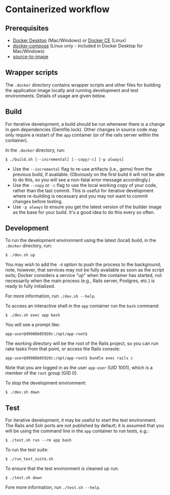 # Containerized workflow

## Prerequisites

- [Docker Desktop](https://www.docker.com/products/docker-desktop) (Mac/Windows) or
  [Docker CE](https://docs.docker.com/install/) (Linux)
- [docker-compose](https://docs.docker.com/compose/install/)
  (Linux only - included in Docker Desktop for Mac/Windows)
- [source-to-image](https://github.com/openshift/source-to-image#installation)

## Wrapper scripts

The `.docker` directory contains wrapper scripts and other files for building
the application image locally and running development and test environments.
Details of usage are given below.

## Build

For iterative development, a build should be run whenever there is a change in
gem dependencies (Gemfile.lock).  Other changes in source code may only require a
restart of the `app` container (or of the rails server within the container).

In the `.docker` directory, run:

    $ ./build.sh [--incremental] [--copy/-c] [-p always]

- Use the `--incremental` flag to re-use artifacts (i.e., gems) from the previous build,
  if available. (Obviously on the first build it will not be able to do this, so you will
  see a non-fatal error message accordingly.)
- Use the `--copy` or `-c` flag to use the local working copy of your code, rather than
  the last commit.  This is useful for iterative development where re-building is
  necessary and you may not want to commit changes before testing.
- Use `-p always` to ensure you get the latest version of the builder image as the
  base for your build.  It's a good idea to do this every so often.

## Development

To run the development environment using the latest (local) build, in the `.docker` directory, run:

    $ ./dev.sh up

You may wish to add the `-d` option to push the process to the background; note, however, that services
may not be fully available as soon as the script exits; Docker considers a service "up" when the
container has started, not necessarily when the main process (e.g., Rails server, Postgres, etc.)
is ready to fully initialized.

For more information, run `./dev.sh --help`.

To access an interactive shell in the `app` container run the `bash` command:

    $ ./dev.sh exec app bash

You will see a prompt like:

    app-user@d9988b05920c:/opt/app-root$

The working directory will be the root of the Rails project, so you
can run rake tasks from that point, or access the Rails console:

    app-user@d9988b05920c:/opt/app-root$ bundle exec rails c

Note that you are logged in as the user `app-user` (UID 1001), which is a member of the `root`
group (GID 0).

To stop the development environment:

    $ ./dev.sh down

## Test

For iterative development, it may be useful to start the test environment. The Rails and Solr
ports are not published by default; it is assumed that you will be using the command line
in the `app` container to run tests, e.g.:

    $ ./test.sh run --rm app bash

To run the test suite:

    $ ./run_test_suite.sh

To ensure that the test environment is cleaned up run:

    $ ./test.sh down

Fore more information, run `./test.sh --help`.
